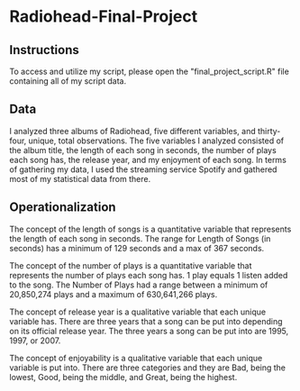 # Radiohead-Final-Project
## **Instructions**
To access and utilize my script, please open the "final_project_script.R" file containing all of my script data.

## **Data**
I analyzed three albums of Radiohead, five different variables, and thirty-four, unique, total observations. The five variables I analyzed consisted of the album title, the length of each song in seconds, the number of plays each song has, the release year, and my enjoyment of each song. In terms of gathering my data, I used the streaming service Spotify and gathered most of my statistical data from there. 

## **Operationalization**
The concept of the length of songs is a quantitative variable that represents the length of each song in seconds. The range for Length of Songs (in seconds) has a minimum of 129 seconds and a max of  367 seconds.

The concept of the number of plays is a quantitative variable that represents the number of plays each song has. 1 play equals 1 listen added to the song. The Number of Plays had a range between a minimum of 20,850,274 plays and a maximum of 630,641,266 plays.

The concept of release year is a qualitative variable that each unique variable has. There are three years that a song can be put into depending on its official release year. The three years a song can be put into are 1995, 1997, or 2007.

The concept of enjoyability is a qualitative variable that each unique variable is put into. There are three categories and they are Bad, being the lowest, Good, being the middle, and Great, being the highest.
